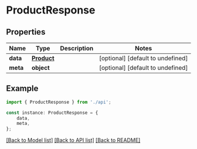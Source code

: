 # ProductResponse


## Properties

Name | Type | Description | Notes
------------ | ------------- | ------------- | -------------
**data** | [**Product**](Product.md) |  | [optional] [default to undefined]
**meta** | **object** |  | [optional] [default to undefined]

## Example

```typescript
import { ProductResponse } from './api';

const instance: ProductResponse = {
    data,
    meta,
};
```

[[Back to Model list]](../README.md#documentation-for-models) [[Back to API list]](../README.md#documentation-for-api-endpoints) [[Back to README]](../README.md)
